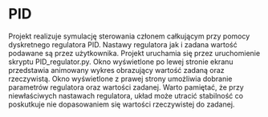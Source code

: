 # PID
Projekt realizuje symulację sterowania członem całkującym przy pomocy dyskretnego regulatora PID. 
Nastawy regulatora jak i zadana wartość podawane są przez użytkownika.
Projekt uruchamia się przez uruchomienie skryptu PID_regulator.py.
Okno wyświetlone po lewej stronie ekranu przedstawia animowany wykres obrazujący wartość zadaną oraz rzeczywistą.
Okno wyświetlone z prawej strony umożliwia dobranie parametrów regulatora oraz wartości zadanej.
Warto pamiętać, że przy niewłaściwych nastawach regulatora, układ może utracić stabilność co poskutkuje nie dopasowaniem się wartości rzeczywistej do zadanej.
